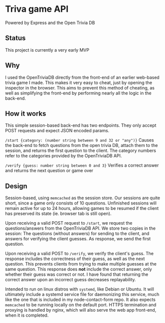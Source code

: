 # Triva game API

Powered by Express and the Open Trivia DB

## Status

This project is currently a very early MVP

## Why

I used the OpenTriviaDB directly from the front-end of an earlier web-based trivia game I made. This makes it very easy to cheat, just by opening the inspector in the browser. This aims to prevent this method of cheating, as well as simplifying the front-end by performing nearly all the logic in the back-end.


## How it works
This simple session-based back-end has two endpoints. They only accept POST requests and expect JSON encoded params.

`/start {category: (number string between 9 and 32 or "any")}`
Causes the back-end to fetch questions from the open trivia DB, attach them to the session, and returns the first question to the client. The category numbers refer to the categories provided by the OpenTriviaDB API.

`/verify {guess: number string between 0 and 3}`
Verifies a correct answer and returns the next question or game over


## Design

Session-based, using `memcached` as the session store. Our sessions are quite short, since a game only consists of 10 questions. Unfinished sessions will remain active for up to 24 hours, allowing games to be resumed if the client has preserved its state (ie. browser tab is still open).

Upon receiving a valid POST request to `/start`, we request the questions/answers from the OpenTriviaDB API. We store two copies in the session: The questions (without answers) for sending to the client, and answers for verifying the client guesses. As response, we send the first question.

Upon receiving a valid POST to `/verify`, we verify the client's guess. The response includes the correctness of their guess, as well as the next question. This prevents clients from trying to make multiple guesses at the same question. This response does **not** include the correct answer, only whether their guess was correct or not. I have found that returning the correct answer upon an incorrect guess decreases replayability.

Intended to run on linux distros with `systemd`, like Debian or Ubuntu. It will ultimately include a systemd service file for daemonizing this service, much like the one that is included in my node-contact-form repo. It also expects `memcached` to be running locally on the default port. HTTPS termination and proxying is handled by nginx, which will also serve the web app front-end, when it is completed.


